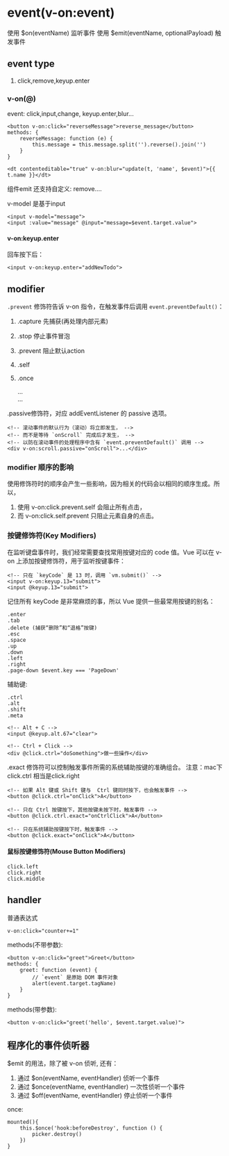 # event(v-on:event)
使用 $on(eventName) 监听事件
使用 $emit(eventName, optionalPayload) 触发事件

## event type
1. click,remove,keyup.enter

### v-on(@)
event: click,input,change, keyup.enter,blur...

    <button v-on:click="reverseMessage">reverse_message</button>
    methods: {
        reverseMessage: function (e) {
            this.message = this.message.split('').reverse().join('')
        }
    }

    <dt contenteditable="true" v-on:blur="update(t, 'name', $event)">{{ t.name }}</dt>


组件emit 还支持自定义: remove....

v-model 是基于input

    <input v-model="message">
    <input :value="message" @input="message=$event.target.value">

#### v-on:keyup.enter
回车按下后：

    <input v-on:keyup.enter="addNewTodo">

## modifier
`.prevent` 修饰符告诉 v-on 指令，在触发事件后调用 `event.preventDefault()`：
1. .capture 先捕获(再处理内部元素)
1. .stop 停止事件冒泡
1. .prevent 阻止默认action
2. .self
2. .once


    <!-- 停止点击事件冒泡 -->
    <a v-on:click.stop="doThis"></a>

    <!-- 提交事件不再重新载入页面 -->
    <form v-on:submit.prevent="onSubmit"></form>

    <!-- 修饰符可以链式调用 -->
    <a v-on:click.stop.prevent="doThat"></a>

    <!-- 只有修饰符 -->
    <form v-on:submit.prevent></form>

    <!-- 内部元素触发的事件先在此处处理，然后才交给内部元素进行处理 -->
    <div v-on:click.capture="doThis">...</div>

    <!-- 只有在 event.target 是元素自身时，才触发处理函数。 -->
    <div v-on:click.self="doThat">...</div>

.passive修饰符，对应 addEventListener 的 passive 选项。

    <!-- 滚动事件的默认行为（滚动）将立即发生， -->
    <!-- 而不是等待 `onScroll` 完成后才发生， -->
    <!-- 以防在滚动事件的处理程序中含有 `event.preventDefault()` 调用 -->
    <div v-on:scroll.passive="onScroll">...</div>

### modifier 顺序的影响
使用修饰符时的顺序会产生一些影响，因为相关的代码会以相同的顺序生成。所以，
1. 使用 v-on:click.prevent.self 会阻止所有点击，
2. 而 v-on:click.self.prevent 只阻止元素自身的点击。

### 按键修饰符(Key Modifiers)
在监听键盘事件时，我们经常需要查找常用按键对应的 code 值。Vue 可以在 v-on 上添加按键修饰符，用于监听按键事件：

    <!-- 只在 `keyCode` 是 13 时，调用 `vm.submit()` -->
    <input v-on:keyup.13="submit">
    <input @keyup.13="submit">

记住所有 keyCode 是非常麻烦的事，所以 Vue 提供一些最常用按键的别名：

    .enter
    .tab
    .delete (捕获“删除”和“退格”按键)
    .esc
    .space
    .up
    .down
    .left
    .right
    .page-down $event.key === 'PageDown'

辅助键:

    .ctrl
    .alt
    .shift
    .meta

    <!-- Alt + C -->
    <input @keyup.alt.67="clear">

    <!-- Ctrl + Click -->
    <div @click.ctrl="doSomething">做一些操作</div>

.exact 修饰符可以控制触发事件所需的系统辅助按键的准确组合。
注意：mac下click.ctrl 相当是click.right

    <!-- 如果 Alt 键或 Shift 键与  Ctrl 键同时按下，也会触发事件 -->
    <button @click.ctrl="onClick">A</button>

    <!-- 只在 Ctrl 按键按下，其他按键未按下时，触发事件 -->
    <button @click.ctrl.exact="onCtrlClick">A</button>

    <!-- 只在系统辅助按键按下时，触发事件 -->
    <button @click.exact="onClick">A</button>

#### 鼠标按键修饰符(Mouse Button Modifiers)

    click.left
    click.right
    click.middle

## handler
普通表达式

    v-on:click="counter+=1"

methods(不带参数):

    <button v-on:click="greet">Greet</button>
    methods: {
        greet: function (event) {
            // `event` 是原始 DOM 事件对象
            alert(event.target.tagName)
        }
    }

methods(带参数):

    <button v-on:click="greet('hello', $event.target.value)">


## 程序化的事件侦听器
 $emit 的用法，除了被 v-on 侦听, 还有：
1. 通过 $on(eventName, eventHandler) 侦听一个事件
1. 通过 $once(eventName, eventHandler) 一次性侦听一个事件
1. 通过 $off(eventName, eventHandler) 停止侦听一个事件

once:

    mounted(){
        this.$once('hook:beforeDestroy', function () {
            picker.destroy()
        })
    }